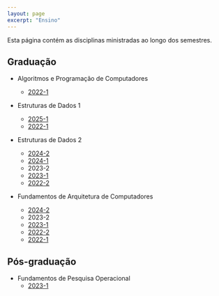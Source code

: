 ```yaml
---
layout: page
excerpt: "Ensino"
---
```


Esta página contém as disciplinas ministradas ao longo dos semestres.

## Graduação

* Algoritmos e Programação de Computadores
  + [2022-1](apc-2022-1)

* Estruturas de Dados 1
  + [2025-1](eda1-2025-1)
  + [2022-1](eda-2022-1)

* Estruturas de Dados 2
  + [2024-2](eda2-2024-2)
  + [2024-1](eda2-2024-1)
  + 2023-2
  + [2023-1](eda2-2023-1)
  + [2022-2](eda2-2022-2)

* Fundamentos de Arquitetura de Computadores
  + [2024-2](fac-2024-2)
  + 2023-2
  + [2023-1](fac-2023-1)
  + [2022-2](fac-2022-2)
  + [2022-1](fac-2022-1)

## Pós-graduação

* Fundamentos de Pesquisa Operacional
  + [2023-1](fpo-2023-1)

